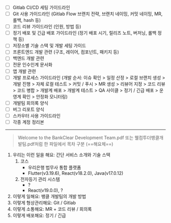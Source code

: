 - [ ] Gitlab CI/CD 세팅 가이드라인
- [ ] Git 사용 가이드라인 (Gitlab Flow 브랜치 전략, 브랜치 네이밍, 커밋 네이밍, MR, 롤백, hash 등)
- [ ] 코드 리뷰 가이드라인 (인원, 방법 등)
- [ ] 정기 배포 및 긴급 배포 가이드라인 (정기 배포 시기, 릴리즈 노트, 버저닝, 롤백 정책 등)
- [ ] 저장소별 기술 스택 및 개발 세팅 가이드
- [ ] 프론트엔드 개발 관련 (구조, 레이어, 컴포넌트, 패키지 등)
- [ ] 백엔드 개발 관련
- [ ] 전문 인수인계 문서화
- [ ] 앱 개발 관련
- [ ] 개발 프로세스 가이드라인 (개발 순서: 이슈 확인 > 일정 산정 > 로컬 브랜치 생성 > 개발 진행 > 자체 로컬 테스트 > 커밋 / 푸시 > MR 생성 > 리뷰어 지정 > 코드 리뷰 > 코드 병합 > 개발계 배포 > 개발계 테스트 > QA 사이클 > 정기 / 긴급 배포 > 운영계 확인 > 안정화 모니터링)
- [ ] 개발팀 회의록 양식
- [ ] 버그 리포트 양식
- [ ] 스카우터 사용 가이드라인
- [ ] 각종 계정 정리본

***
> Welcome to the BankClear Development Team.pdf 또는 웰컴투더뱅클개발팀.pdf처럼 한 파일에서 목차 구분 (==해요체==)

1. 우리는 이런 일을 해요: 간단 서비스 소개와 기술 스택 
	1. 코스
		- 우리은행 법무사 통합 플랫폼
		- Flutter(v3.19.6), React(v18.2.0), Java(v17.0.12)
	2. 전자등기 관리 시스템
		- ?
		- React(v19.0.0), ?
2. 이렇게 일해요: 뱅클 개발팀의 개발 방법
3. 이렇게 형상관리해요: Git / Gitlab 
4. 이렇게 소통해요: MR + 코드 리뷰 / 회의록 
5. 이렇게 배포해요: 정기 / 긴급